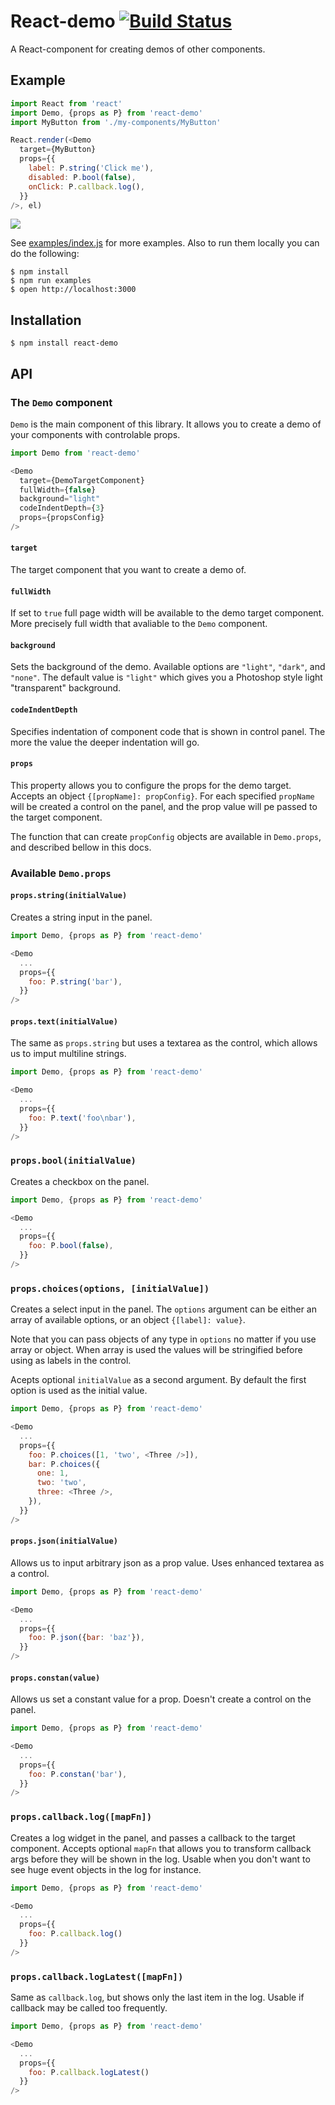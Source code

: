 # React-demo [![Build Status](https://travis-ci.org/rpominov/react-demo.svg?branch=master)](https://travis-ci.org/rpominov/react-demo)

A React-component for creating demos of other components.


## Example

```js
import React from 'react'
import Demo, {props as P} from 'react-demo'
import MyButton from './my-components/MyButton'

React.render(<Demo
  target={MyButton}
  props={{
    label: P.string('Click me'),
    disabled: P.bool(false),
    onClick: P.callback.log(),
  }}
/>, el)
```

![](http://g.recordit.co/IgZ2E9IUTm.gif)

See [examples/index.js](https://github.com/rpominov/react-demo/blob/master/examples/index.js)
for more examples. Also to run them locally you can do the following:

```
$ npm install
$ npm run examples
$ open http://localhost:3000
```


## Installation

```
$ npm install react-demo
```


## API

### The `Demo` component

`Demo` is the main component of this library. It allows you to create a demo
of your components with controlable props.

```js
import Demo from 'react-demo'

<Demo
  target={DemoTargetComponent}
  fullWidth={false}
  background="light"
  codeIndentDepth={3}
  props={propsConfig}
/>
```

#### `target`

The target component that you want to create a demo of.

#### `fullWidth`

If set to `true` full page width will be available to the demo target component.
More precisely full width that avaliable to the `Demo` component.

#### `background`

Sets the background of the demo. Available options are `"light"`, `"dark"`, and `"none"`.
The default value is `"light"` which gives you a Photoshop style light "transparent" background.

#### `codeIndentDepth`

Specifies indentation of component code that is shown in control panel.
The more the value the deeper indentation will go.

#### `props`

This property allows you to configure the props for the demo target.
Accepts an object `{[propName]: propConfig}`.
For each specified `propName` will be created a control on the panel,
and the prop value will pe passed to the target component.

The function that can create `propConfig` objects are available in `Demo.props`,
and described bellow in this docs.



### Available `Demo.props`

#### `props.string(initialValue)`

Creates a string input in the panel.

```js
import Demo, {props as P} from 'react-demo'

<Demo
  ...
  props={{
    foo: P.string('bar'),
  }}
/>
```

#### `props.text(initialValue)`

The same as `props.string` but uses a textarea as the control, which allows us
to imput multiline strings.

```js
import Demo, {props as P} from 'react-demo'

<Demo
  ...
  props={{
    foo: P.text('foo\nbar'),
  }}
/>
```


### `props.bool(initialValue)`

Creates a checkbox on the panel.

```js
import Demo, {props as P} from 'react-demo'

<Demo
  ...
  props={{
    foo: P.bool(false),
  }}
/>
```


### `props.choices(options, [initialValue])`

Creates a select input in the panel. The `options` argument can be either
an array of available options, or an object `{[label]: value}`.

Note that you can pass objects of any type in `options` no matter
if you use array or object. When array is used the values will be stringified
before using as labels in the control.

Acepts optional `initialValue` as a second argument.
By default the first option is used as the initial value.

```js
import Demo, {props as P} from 'react-demo'

<Demo
  ...
  props={{
    foo: P.choices([1, 'two', <Three />]),
    bar: P.choices({
      one: 1,
      two: 'two',
      three: <Three />,
    }),
  }}
/>
```



#### `props.json(initialValue)`

Allows us to input arbitrary json as a prop value. Uses enhanced textarea as a control.

```js
import Demo, {props as P} from 'react-demo'

<Demo
  ...
  props={{
    foo: P.json({bar: 'baz'}),
  }}
/>
```


#### `props.constan(value)`

Allows us set a constant value for a prop. Doesn't create a control on the panel.

```js
import Demo, {props as P} from 'react-demo'

<Demo
  ...
  props={{
    foo: P.constan('bar'),
  }}
/>
```



### `props.callback.log([mapFn])`

Creates a log widget in the panel, and passes a callback to the target component.
Accepts optional `mapFn` that allows you to transform callback args
before they will be shown in the log. Usable when you don't want to see huge
event objects in the log for instance.

```js
import Demo, {props as P} from 'react-demo'

<Demo
  ...
  props={{
    foo: P.callback.log()
  }}
/>
```


### `props.callback.logLatest([mapFn])`

Same as `callback.log`, but shows only the last item in the log.
Usable if callback may be called too frequently.

```js
import Demo, {props as P} from 'react-demo'

<Demo
  ...
  props={{
    foo: P.callback.logLatest()
  }}
/>
```

